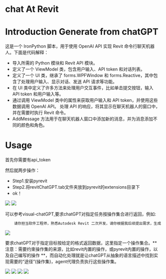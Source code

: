 # chat At Revit

# Introduction Generate from chatGPT
这是一个 IronPython 脚本，用于使用 OpenAI API 实现 Revit 命令行聊天机器人。下面是代码解释：

* 导入所需的 Python 模块和 Revit API 模块。
* 定义了一个 ViewModel 类，包含用户输入、API token 和对话列表。
* 定义了一个 UI 类，继承了 forms.WPFWindow 和 forms.Reactive，其中包含了处理用户输入、显示对话、发送 API 请求等功能。
* 在 UI 类中定义了许多方法来处理用户交互事件，比如单击提交按钮，输入 API token 和用户输入等。
* 通过调用 ViewModel 类中的属性来获取用户输入和 API token，并使用这些数据调用 OpenAI API。
处理 API 的响应，将其显示在聊天机器人的窗口中，并在需要时执行 Revit 命令。
* AddMessage 方法用于在聊天机器人窗口中添加新的消息，并为消息添加不同的颜色和角色。

# Usage

首先你需要有api_token

然后就两步操作：

* Step1.安装pyrevit
* Step2.将revitChatGPT.tab文件夹放到pyrevit的extensions目录下
* ok！

<image src="./location.png"/>

<image src="./revit-chatGPTDemo.png" />

可以参考visual-chatGPT,要求chatGPT对指定任务按操作集合进行返回，例如:
``` js
    请你担当软件工程师，熟悉Autodesk Revit 二次开发，请你根据我后续提出需求，生成一个实现需求的操作列表，列表项格式为：{order:"",action_name:"",input_value:""}，其中order为执行顺序，action_name为revit中的操作命令，input_value为对应的操作命令的输入参数。如果你能理解我的意思，请回复copied！

```
<image src="./revit-chatGPT-instruction.png" />

要求chatGPT对于指定目标按给定的格式返回数据，这里指定一个操作集合。** 注意：需要约束操作集的来源，比如revit内置的操作，或pyrevit内置的操作，以及自己编写的操作 **，而自动化处理就是让chatGPT从抽象的语言描述中找到实现需要的“途径”(操作集)，agent代理负责执行这些操作集。

<image src="./revit-chatGPT-instruction2.png" />
<image src="./revit-chatGPT-instruction3.png" />
<image src="./revit-chatGPT-instruction4.png" />
<image src="./revit-chatGPT-instruction4.png" />


